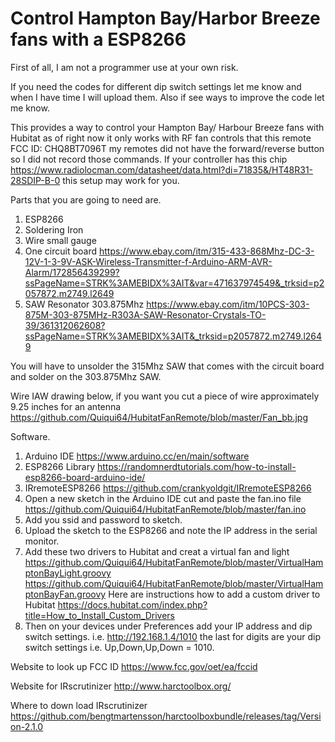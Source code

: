 # Control Hampton Bay/Harbor Breeze fans with a ESP8266

First of all, I am not a programmer use at your own risk.

If you need the codes for different dip switch settings let me know and when I have time I will upload them. Also if see ways to improve the code let me know.

This provides a way to control your Hampton Bay/ Harbour Breeze fans with Hubitat as of right now it only works with RF fan controls that this remote FCC ID: CHQ8BT7096T  my remotes did not have the forward/reverse button so I did not record those commands. If your controller has this chip https://www.radiolocman.com/datasheet/data.html?di=71835&/HT48R31-28SDIP-B-0 this setup may work for you.

Parts that you are going to need are.
1. ESP8266
2. Soldering Iron
3. Wire small gauge
4. One circuit board https://www.ebay.com/itm/315-433-868Mhz-DC-3-12V-1-3-9V-ASK-Wireless-Transmitter-f-Arduino-ARM-AVR-Alarm/172856439299?ssPageName=STRK%3AMEBIDX%3AIT&var=471637974549&_trksid=p2057872.m2749.l2649
5. SAW Resonator 303.875Mhz https://www.ebay.com/itm/10PCS-303-875M-303-875MHz-R303A-SAW-Resonator-Crystals-TO-39/361312062608?ssPageName=STRK%3AMEBIDX%3AIT&_trksid=p2057872.m2749.l2649

You will have to unsolder the 315Mhz SAW that comes with the circuit board and solder on the 303.875Mhz SAW.

Wire IAW drawing below, if you want you cut a piece of wire approximately 9.25 inches for an antenna
https://github.com/Quiqui64/HubitatFanRemote/blob/master/Fan_bb.jpg


Software.

1. Arduino IDE https://www.arduino.cc/en/main/software
2. ESP8266 Library https://randomnerdtutorials.com/how-to-install-esp8266-board-arduino-ide/
3. IRremoteESP8266 https://github.com/crankyoldgit/IRremoteESP8266
4. Open a new sketch in the Arduino IDE cut and paste the fan.ino file https://github.com/Quiqui64/HubitatFanRemote/blob/master/fan.ino
5.  Add you ssid and password to sketch.
6. Upload the sketch to the ESP8266 and note the IP address in the serial monitor.
7. Add these two drivers to Hubitat and creat a virtual fan and light                        https://github.com/Quiqui64/HubitatFanRemote/blob/master/VirtualHamptonBayLight.groovy
 https://github.com/Quiqui64/HubitatFanRemote/blob/master/VirtualHamptonBayFan.groovy
 Here are instructions how to add a custom driver to Hubitat https://docs.hubitat.com/index.php?title=How_to_Install_Custom_Drivers
8. Then on your devices under Preferences add your IP address and dip switch settings. i.e. http://192.168.1.4/1010 the last for digits are your dip switch settings i.e. Up,Down,Up,Down = 1010.


Website to look up FCC ID https://www.fcc.gov/oet/ea/fccid

Website for IRscrutinizer http://www.harctoolbox.org/

Where to down load IRscrutinizer https://github.com/bengtmartensson/harctoolboxbundle/releases/tag/Version-2.1.0
